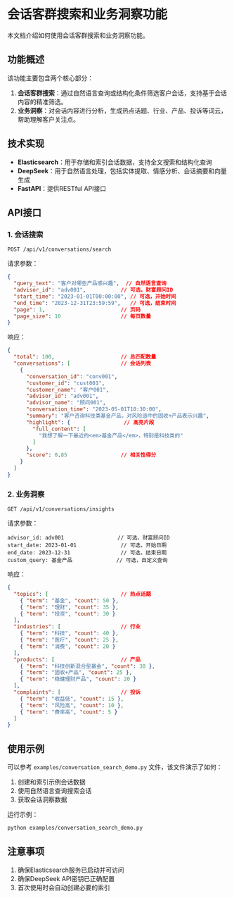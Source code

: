 # 会话客群搜索和业务洞察功能

本文档介绍如何使用会话客群搜索和业务洞察功能。

## 功能概述

该功能主要包含两个核心部分：

1. **会话客群搜索**：通过自然语言查询或结构化条件筛选客户会话，支持基于会话内容的精准筛选。
2. **业务洞察**：对会话内容进行分析，生成热点话题、行业、产品、投诉等词云，帮助理解客户关注点。

## 技术实现

- **Elasticsearch**：用于存储和索引会话数据，支持全文搜索和结构化查询
- **DeepSeek**：用于自然语言处理，包括实体提取、情感分析、会话摘要和向量生成
- **FastAPI**：提供RESTful API接口

## API接口

### 1. 会话搜索

```
POST /api/v1/conversations/search
```

请求参数：

```json
{
  "query_text": "客户对哪些产品感兴趣",  // 自然语言查询
  "advisor_id": "adv001",           // 可选，财富顾问ID
  "start_time": "2023-01-01T00:00:00", // 可选，开始时间
  "end_time": "2023-12-31T23:59:59",   // 可选，结束时间
  "page": 1,                        // 页码
  "page_size": 10                   // 每页数量
}
```

响应：

```json
{
  "total": 100,                     // 总匹配数量
  "conversations": [                // 会话列表
    {
      "conversation_id": "conv001",
      "customer_id": "cust001",
      "customer_name": "客户001",
      "advisor_id": "adv001",
      "advisor_name": "顾问001",
      "conversation_time": "2023-05-01T10:30:00",
      "summary": "客户咨询科技类基金产品，对风险适中的固收+产品表示兴趣",
      "highlight": {                 // 高亮片段
        "full_content": [
          "我想了解一下最近的<em>基金产品</em>，特别是科技类的"
        ]
      },
      "score": 0.85                 // 相关性得分
    }
  ]
}
```

### 2. 业务洞察

```
GET /api/v1/conversations/insights
```

请求参数：

```
advisor_id: adv001                 // 可选，财富顾问ID
start_date: 2023-01-01              // 可选，开始日期
end_date: 2023-12-31                // 可选，结束日期
custom_query: 基金产品              // 可选，自定义查询
```

响应：

```json
{
  "topics": [                       // 热点话题
    { "term": "基金", "count": 50 },
    { "term": "理财", "count": 35 },
    { "term": "投资", "count": 30 }
  ],
  "industries": [                   // 行业
    { "term": "科技", "count": 40 },
    { "term": "医疗", "count": 25 },
    { "term": "消费", "count": 20 }
  ],
  "products": [                     // 产品
    { "term": "科技创新混合型基金", "count": 30 },
    { "term": "固收+产品", "count": 25 },
    { "term": "稳健理财产品", "count": 20 }
  ],
  "complaints": [                   // 投诉
    { "term": "收益低", "count": 15 },
    { "term": "风险高", "count": 10 },
    { "term": "费率高", "count": 5 }
  ]
}
```

## 使用示例

可以参考 `examples/conversation_search_demo.py` 文件，该文件演示了如何：

1. 创建和索引示例会话数据
2. 使用自然语言查询搜索会话
3. 获取会话洞察数据

运行示例：

```bash
python examples/conversation_search_demo.py
```

## 注意事项

1. 确保Elasticsearch服务已启动并可访问
2. 确保DeepSeek API密钥已正确配置
3. 首次使用时会自动创建必要的索引